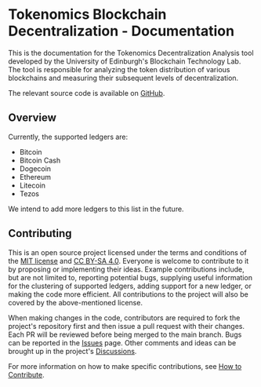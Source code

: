 # Tokenomics Blockchain Decentralization - Documentation

This is the documentation for the Tokenomics Decentralization Analysis tool developed by the University of Edinburgh's 
Blockchain Technology Lab. The tool is responsible for analyzing the token distribution of various blockchains and measuring their 
subsequent levels of decentralization.

The relevant source code is available on [GitHub](https://github.com/Blockchain-Technology-Lab/tokenomics-decentralization).

## Overview

Currently, the supported ledgers are:

- Bitcoin
- Bitcoin Cash
- Dogecoin
- Ethereum 
- Litecoin
- Tezos

We intend to add more ledgers to this list in the future.

## Contributing

This is an open source project licensed under the terms and conditions of the 
[MIT license](https://github.com/Blockchain-Technology-Lab/tokenomics-decentralization/blob/main/LICENSE) and
[CC BY-SA 4.0](https://creativecommons.org/licenses/by-sa/4.0/). 
Everyone is welcome to contribute to it by proposing or implementing their
ideas. Example contributions include, but are not limited to, reporting
potential bugs, supplying useful information for the clustering of supported
ledgers, adding support for a new ledger, or making the code more efficient.
All contributions to the project will also be covered by the above-mentioned
license.

When making changes in the code, contributors are required to fork the project's repository first and then issue a pull 
request with their changes. Each PR will be reviewed before being merged to the main branch. Bugs can be reported 
in the [Issues](https://github.com/Blockchain-Technology-Lab/tokenomics-decentralization/issues) page. 
Other comments and ideas can be brought up in the project's
[Discussions](https://github.com/Blockchain-Technology-Lab/tokenomics-decentralization/discussions/).

For more information on how to make specific contributions, see [How to Contribute](contribute.md).